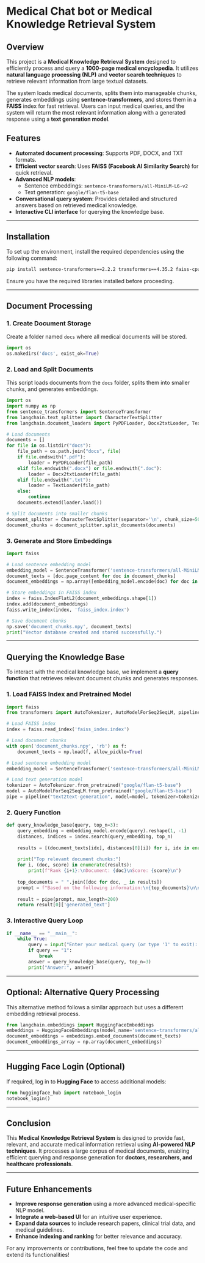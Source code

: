 # Medical Chat bot or Medical Knowledge Retrieval System 

## Overview
This project is a **Medical Knowledge Retrieval System** designed to efficiently process and query a **1000-page medical encyclopedia**. It utilizes **natural language processing (NLP)** and **vector search techniques** to retrieve relevant information from large textual datasets.

The system loads medical documents, splits them into manageable chunks, generates embeddings using **sentence-transformers**, and stores them in a **FAISS** index for fast retrieval. Users can input medical queries, and the system will return the most relevant information along with a generated response using a **text generation model**.

## Features
- **Automated document processing**: Supports PDF, DOCX, and TXT formats.
- **Efficient vector search**: Uses **FAISS (Facebook AI Similarity Search)** for quick retrieval.
- **Advanced NLP models**:
  - Sentence embeddings: `sentence-transformers/all-MiniLM-L6-v2`
  - Text generation: `google/flan-t5-base`
- **Conversational query system**: Provides detailed and structured answers based on retrieved medical knowledge.
- **Interactive CLI interface** for querying the knowledge base.

---

## Installation

To set up the environment, install the required dependencies using the following command:

```sh
pip install sentence-transformers==2.2.2 transformers==4.35.2 faiss-cpu==1.7.4 langchain==0.0.352 chromadb==0.4.17 langchain-community==0.0.14 pypdf==4.0.0 huggingface_hub==0.19.4
```

Ensure you have the required libraries installed before proceeding.

---

## Document Processing
### 1. Create Document Storage
Create a folder named `docs` where all medical documents will be stored.

```python
import os
os.makedirs('docs', exist_ok=True)
```

### 2. Load and Split Documents
This script loads documents from the `docs` folder, splits them into smaller chunks, and generates embeddings.

```python
import os
import numpy as np
from sentence_transformers import SentenceTransformer
from langchain.text_splitter import CharacterTextSplitter
from langchain.document_loaders import PyPDFLoader, Docx2txtLoader, TextLoader

# Load documents
documents = []
for file in os.listdir("docs"):
    file_path = os.path.join("docs", file)
    if file.endswith(".pdf"):
        loader = PyPDFLoader(file_path)
    elif file.endswith(".docx") or file.endswith(".doc"):
        loader = Docx2txtLoader(file_path)
    elif file.endswith(".txt"):
        loader = TextLoader(file_path)
    else:
        continue
    documents.extend(loader.load())

# Split documents into smaller chunks
document_splitter = CharacterTextSplitter(separator='\n', chunk_size=500, chunk_overlap=100)
document_chunks = document_splitter.split_documents(documents)
```

### 3. Generate and Store Embeddings
```python
import faiss

# Load sentence embedding model
embedding_model = SentenceTransformer('sentence-transformers/all-MiniLM-L6-v2')
document_texts = [doc.page_content for doc in document_chunks]
document_embeddings = np.array([embedding_model.encode(doc) for doc in document_texts])

# Store embeddings in FAISS index
index = faiss.IndexFlatL2(document_embeddings.shape[1])
index.add(document_embeddings)
faiss.write_index(index, 'faiss_index.index')

# Save document chunks
np.save('document_chunks.npy', document_texts)
print("Vector database created and stored successfully.")
```

---

## Querying the Knowledge Base

To interact with the medical knowledge base, we implement a **query function** that retrieves relevant document chunks and generates responses.

### 1. Load FAISS Index and Pretrained Model
```python
import faiss
from transformers import AutoTokenizer, AutoModelForSeq2SeqLM, pipeline

# Load FAISS index
index = faiss.read_index('faiss_index.index')

# Load document chunks
with open('document_chunks.npy', 'rb') as f:
    document_texts = np.load(f, allow_pickle=True)

# Load sentence embedding model
embedding_model = SentenceTransformer('sentence-transformers/all-MiniLM-L6-v2')

# Load text generation model
tokenizer = AutoTokenizer.from_pretrained("google/flan-t5-base")
model = AutoModelForSeq2SeqLM.from_pretrained("google/flan-t5-base")
pipe = pipeline("text2text-generation", model=model, tokenizer=tokenizer)
```

### 2. Query Function
```python
def query_knowledge_base(query, top_n=3):
    query_embedding = embedding_model.encode(query).reshape(1, -1)
    distances, indices = index.search(query_embedding, top_n)
    
    results = [(document_texts[idx], distances[0][i]) for i, idx in enumerate(indices[0])]
    
    print("Top relevant document chunks:")
    for i, (doc, score) in enumerate(results):
        print(f"Rank {i+1}:\nDocument: {doc}\nScore: {score}\n")
    
    top_documents = " ".join([doc for doc, _ in results])
    prompt = f"Based on the following information:\n{top_documents}\n\nPlease provide a detailed medical answer to the question: {query}"
    
    result = pipe(prompt, max_length=200)
    return result[0]['generated_text']
```

### 3. Interactive Query Loop
```python
if __name__ == "__main__":
    while True:
        query = input("Enter your medical query (or type '1' to exit): ")
        if query == "1":
            break
        answer = query_knowledge_base(query, top_n=3)
        print("Answer:", answer)
```

---

## Optional: Alternative Query Processing
This alternative method follows a similar approach but uses a different embedding retrieval process.
```python
from langchain.embeddings import HuggingFaceEmbeddings
embeddings = HuggingFaceEmbeddings(model_name='sentence-transformers/all-MiniLM-L6-v2')
document_embeddings = embeddings.embed_documents(document_texts)
document_embeddings_array = np.array(document_embeddings)
```

---

## Hugging Face Login (Optional)
If required, log in to **Hugging Face** to access additional models:
```python
from huggingface_hub import notebook_login
notebook_login()
```

---

## Conclusion
This **Medical Knowledge Retrieval System** is designed to provide fast, relevant, and accurate medical information retrieval using **AI-powered NLP techniques**. It processes a large corpus of medical documents, enabling efficient querying and response generation for **doctors, researchers, and healthcare professionals**.

---

## Future Enhancements
- **Improve response generation** using a more advanced medical-specific NLP model.
- **Integrate a web-based UI** for an intuitive user experience.
- **Expand data sources** to include research papers, clinical trial data, and medical guidelines.
- **Enhance indexing and ranking** for better relevance and accuracy.

For any improvements or contributions, feel free to update the code and extend its functionalities!

